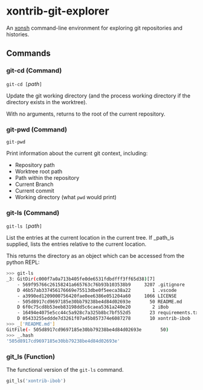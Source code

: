# xontrib-git-explorer

An [xonsh](https://xon.sh) command-line environment for exploring git repositories and histories.

## Commands

### git-cd (Command)

`git-cd [`_path_`]`

Update the git working directory (and the process working directory if the directory exists in the worktree).

With no arguments, returns to the root of the current repository.

### git-pwd (Command)

`git-pwd`

Print information about the current git context, including:

- Repository path
- Worktree root path
- Path within the repository
- Current Branch
- Current commit
- Working directory (what `pwd` would print)

### git-ls (Command)

`git-ls [`_path_`]`

List the entries at the current location in the current tree. If _path_is supplied, lists the entries relative to the current location.

This returns the directory as an object which can be accessed from the python REPL:

```bash
>>> git-ls
_3: GitDir(c000f7a0a713b405fe0de6531fdbdfff3ff65d38)[7]
    - 569f95766c26158241a665763c76b93b103538b9     3207 .gitignore
    D 46b57ab337456176669e75513dbe0f5eeca38a22        1 .vscode
    - a3990ed1209000756420fae0ee6386e051204a60     1066 LICENSE
    - 505d8917cd9697185e30bb79238be4d84d02693e       50 README.md
    D 6f0c75cd8b53eeb83198dd5c6caea5361a240e20        2 iBob
    - 16494e4075e5cc44c5a928c7a325b8bc7bf552d5       23 requirements.txt
    D 05433255eddde7d3261f07a45b857374e6087278       10 xontrib-ibob
>>> _['README.md']
GitFile(- 505d8917cd9697185e30bb79238be4d84d02693e       50)
>>> _.hash
'505d8917cd9697185e30bb79238be4d84d02693e'
```

### git_ls (Function)

The functional version of the `git-ls` command.

```python
git_ls('xontrib-ibob')
```
